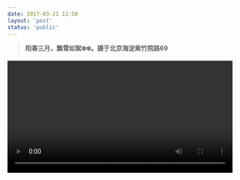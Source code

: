 ```yaml
---
date: 2017-03-21 12:50
layout: 'post'
status: 'public'
---
```


> **阳春三月，飘雪如絮❄️❄️。摄于北京海淀紫竹院路69**

<video width="100%" controls="controls" border=0 autoplay="autoplay"><source src="https://vkceyugu.cdn.bspapp.com/VKCEYUGU-imgbed/7aa689f5-a3b5-4f33-833a-801c4645e9d5.mp4"></video>
